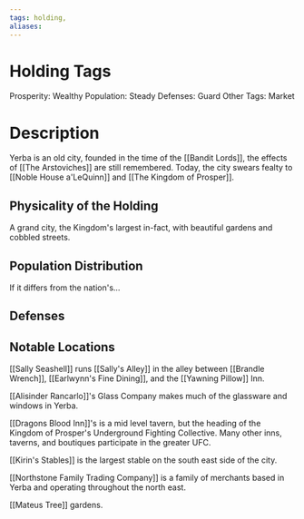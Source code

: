 ```yaml
---
tags: holding,
aliases:
---
```


# Holding Tags
Prosperity: Wealthy
Population: Steady
Defenses: Guard
Other Tags: Market

# Description
Yerba is an old city, founded in the time of the [[Bandit Lords]], the effects of [[The Arstoviches]] are still remembered. Today, the city swears fealty to [[Noble House a'LeQuinn]] and [[The Kingdom of Prosper]].

## Physicality of the Holding
A grand city, the Kingdom's largest in-fact, with beautiful gardens and cobbled streets.
## Population Distribution
If it differs from the nation's...

## Defenses

## Notable Locations
[[Sally Seashell]] runs [[Sally's Alley]] in the alley between [[Brandle Wrench]], [[Earlwynn's Fine Dining]], and the [[Yawning Pillow]] Inn.

[[Alisinder Rancarlo]]'s Glass Company makes much of the glassware and windows in Yerba.

[[Dragons Blood Inn]]'s is a mid level tavern, but the heading of the Kingdom of Prosper's Underground Fighting Collective. Many other inns, taverns, and boutiques participate in the greater UFC.

[[Kirin's Stables]] is the largest stable on the south east side of the city.

[[Northstone Family Trading Company]] is a family of merchants based in Yerba and operating throughout the north east.

[[Mateus Tree]] gardens.